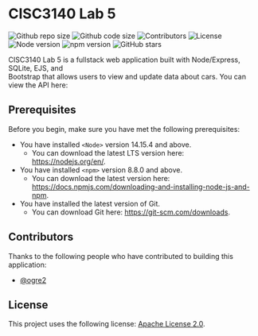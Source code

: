# **CISC3140 Lab 5**
![Github repo size](https://img.shields.io/github/repo-size/ogre2/cisc3140_lab5)
![Github code size](https://img.shields.io/github/languages/code-size/ogre2/cisc3140_lab5)
![Contributors](https://img.shields.io/static/v1?&label=contributors&message=1&color=red)
![License](https://img.shields.io/static/v1?&label=license&message=Apache%20v2.0&color=blue)
![Node version](https://img.shields.io/static/v1?&label=node&message=v16.15.0&color=success)
![npm version](https://img.shields.io/static/v1?&label=npm&message=v8.8.0&color=orange)
![GitHub stars](https://img.shields.io/github/stars/ogre2/cisc3140_lab5?style=social)

CISC3140 Lab 5 is a fullstack web application built with Node/Express, SQLite, EJS, and  
Bootstrap that allows users to view and update data about cars. You can view the API here:

## **Prerequisites**

Before you begin, make sure you have met the following prerequisites:

- You have installed `<Node>` version 14.15.4 and above.
  - You can download the latest LTS version here: https://nodejs.org/en/.
- You have installed `<npm>` version 8.8.0 and above.
  - You can download the latest version here: https://docs.npmjs.com/downloading-and-installing-node-js-and-npm.
- You have installed the latest version of Git.
  - You can download Git here: https://git-scm.com/downloads.

## **Contributors**

Thanks to the following people who have contributed to building this application:

- [@ogre2](https://github.com/ogre2/)

## **License**

This project uses the following license: [Apache License 2.0](https://github.com/Olivr/app-node-js/blob/main/LICENSE).